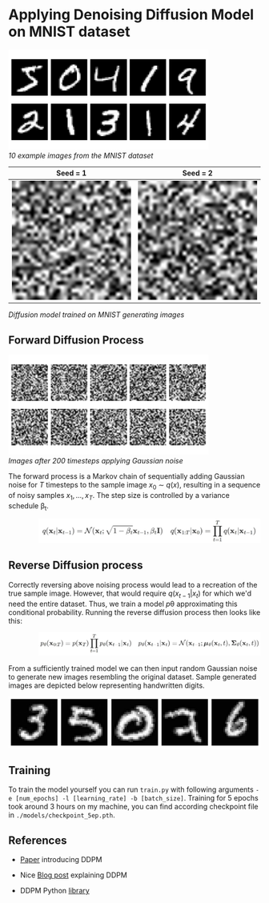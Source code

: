 # Applying Denoising Diffusion Model on MNIST dataset


<p><img src="./figures/original_images.png" alt="original MNIST images" width="400" height="auto"><br>
<em>10 example images from the MNIST dataset</em></p>

Seed = 1           |  Seed = 2
:-------------------------:|:-------------------------:
![](./figures/reverse_diffusion_3.gif)  |  ![](./figures/reverse_diffusion_5.gif)
<em>Diffusion model trained on MNIST generating images</em>


## Forward Diffusion Process 

<p><img src="./figures/noisy_images.png" alt="original MNIST images" width="400" height="auto"><br>
<em>Images after 200 timesteps applying Gaussian noise</em></p>

The forward process is a Markov chain of sequentially adding Gaussian noise for $T$ timesteps to the sample image  $x_0$ &sim; $q(x)$, resulting in a sequence of noisy samples $x_1, ..., x_T$. The step size is controlled by a variance schedule β<sub>t</sub>.

<p style="margin-left: 60px;">
<img src="./figures/eq1.jpg" alt="original MNIST images" width="600" height="auto"></p>

## Reverse Diffusion process

Correctly reversing above noising process would lead to a recreation of the true sample image. However, that would require $q(x_{t-1}|x_{t})$ for which we'd need the entire dataset. Thus, we train a model $p$&theta; approximating this conditional probability. Running the reverse diffusion process then looks like this:  

<p style="margin-left: 60px;">
<img src="./figures/eq2.jpg" alt="original MNIST images" width="600" height="auto"></p>

From a sufficiently trained model we can then input random Gaussian noise to generate new images resembling the original dataset. Sample generated images are depicted below representing handwritten digits.  

<p>
<img src="./figures/generated_images.png" alt="original MNIST images" width="600" height="auto"></p>

## Training 

To train the model yourself you can run `train.py` with following arguments `-e [num_epochs] -l [learning_rate] -b [batch_size]`. Training for 5 epochs took around 3 hours on my machine, you can find according checkpoint file in `./models/checkpoint_5ep.pth`.

## References

+ [Paper](https://arxiv.org/pdf/2006.11239.pdf) introducing DDPM

+ Nice [Blog post](https://lilianweng.github.io/posts/2021-07-11-diffusion-models/) explaining DDPM

+ DDPM Python [library](https://huggingface.co/docs/diffusers/v0.17.1/api/schedulers/ddpm)